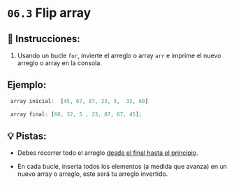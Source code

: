 # `06.3` Flip array
 
## 📝 Instrucciones: 
 
1. Usando un bucle `for`, invierte el arreglo o array `arr` e imprime el nuevo arreglo o array en la consola.

## Ejemplo:

```js
 array inicial:  [45, 67, 87, 23, 5,  32, 60]
 
 array final: [60, 32, 5 , 23, 87, 67, 45];
```

## 💡 Pistas:

+ Debes recorrer todo el arreglo [desde el final hasta el principio](https://stackoverflow.com/questions/1340589/are-loops-really-faster-in-reverse).

+ En cada bucle, inserta todos los elementos (a 
medida que avanza) en un nuevo array o arreglo, este será tu arreglo invertido.